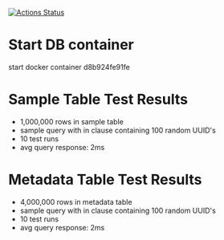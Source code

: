 [![Actions Status](https://github.com/jfbramlett/go-template/workflows/Go/badge.svg)](https://github.com/jfbramlett/go-template/actions)

# Start DB container
start docker container d8b924fe91fe

# Sample Table Test Results
- 1,000,000 rows in sample table
- sample query with in clause containing 100 random UUID's
- 10 test runs
- avg query response: 2ms


# Metadata Table Test Results
- 4,000,000 rows in metadata table
- sample query with in clause containing 100 random UUID's
- 10 test runs
- avg query response: 2ms
